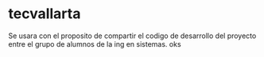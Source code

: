 # tecvallarta
Se usara con el proposito de compartir el codigo de desarrollo del proyecto entre el grupo de alumnos de la ing en sistemas.
oks

